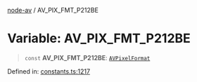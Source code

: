 [node-av](../globals.md) / AV\_PIX\_FMT\_P212BE

# Variable: AV\_PIX\_FMT\_P212BE

> `const` **AV\_PIX\_FMT\_P212BE**: [`AVPixelFormat`](../type-aliases/AVPixelFormat.md)

Defined in: [constants.ts:1217](https://github.com/seydx/av/blob/f8631fc881b394300b1479f511d55cf1c370a87f/src/constants/constants.ts#L1217)
